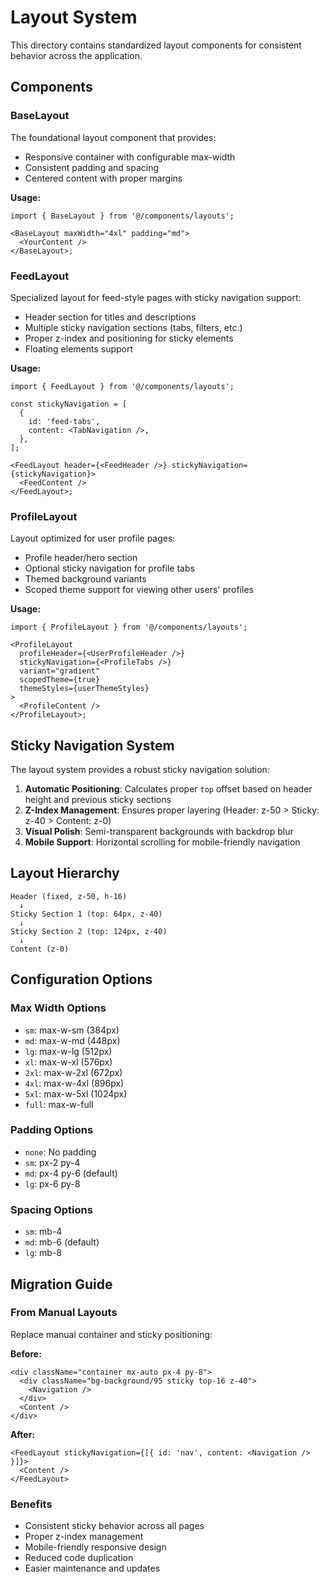 # Layout System

This directory contains standardized layout components for consistent behavior across the application.

## Components

### BaseLayout

The foundational layout component that provides:

- Responsive container with configurable max-width
- Consistent padding and spacing
- Centered content with proper margins

**Usage:**

```tsx
import { BaseLayout } from '@/components/layouts';

<BaseLayout maxWidth="4xl" padding="md">
  <YourContent />
</BaseLayout>;
```

### FeedLayout

Specialized layout for feed-style pages with sticky navigation support:

- Header section for titles and descriptions
- Multiple sticky navigation sections (tabs, filters, etc.)
- Proper z-index and positioning for sticky elements
- Floating elements support

**Usage:**

```tsx
import { FeedLayout } from '@/components/layouts';

const stickyNavigation = [
  {
    id: 'feed-tabs',
    content: <TabNavigation />,
  },
];

<FeedLayout header={<FeedHeader />} stickyNavigation={stickyNavigation}>
  <FeedContent />
</FeedLayout>;
```

### ProfileLayout

Layout optimized for user profile pages:

- Profile header/hero section
- Optional sticky navigation for profile tabs
- Themed background variants
- Scoped theme support for viewing other users' profiles

**Usage:**

```tsx
import { ProfileLayout } from '@/components/layouts';

<ProfileLayout
  profileHeader={<UserProfileHeader />}
  stickyNavigation={<ProfileTabs />}
  variant="gradient"
  scopedTheme={true}
  themeStyles={userThemeStyles}
>
  <ProfileContent />
</ProfileLayout>;
```

## Sticky Navigation System

The layout system provides a robust sticky navigation solution:

1. **Automatic Positioning**: Calculates proper `top` offset based on header height and previous sticky sections
2. **Z-Index Management**: Ensures proper layering (Header: z-50 > Sticky: z-40 > Content: z-0)
3. **Visual Polish**: Semi-transparent backgrounds with backdrop blur
4. **Mobile Support**: Horizontal scrolling for mobile-friendly navigation

## Layout Hierarchy

```
Header (fixed, z-50, h-16)
  ↓
Sticky Section 1 (top: 64px, z-40)
  ↓
Sticky Section 2 (top: 124px, z-40)
  ↓
Content (z-0)
```

## Configuration Options

### Max Width Options

- `sm`: max-w-sm (384px)
- `md`: max-w-md (448px)
- `lg`: max-w-lg (512px)
- `xl`: max-w-xl (576px)
- `2xl`: max-w-2xl (672px)
- `4xl`: max-w-4xl (896px)
- `5xl`: max-w-5xl (1024px)
- `full`: max-w-full

### Padding Options

- `none`: No padding
- `sm`: px-2 py-4
- `md`: px-4 py-6 (default)
- `lg`: px-6 py-8

### Spacing Options

- `sm`: mb-4
- `md`: mb-6 (default)
- `lg`: mb-8

## Migration Guide

### From Manual Layouts

Replace manual container and sticky positioning:

**Before:**

```tsx
<div className="container mx-auto px-4 py-8">
  <div className="bg-background/95 sticky top-16 z-40">
    <Navigation />
  </div>
  <Content />
</div>
```

**After:**

```tsx
<FeedLayout stickyNavigation={[{ id: 'nav', content: <Navigation /> }]}>
  <Content />
</FeedLayout>
```

### Benefits

- Consistent sticky behavior across all pages
- Proper z-index management
- Mobile-friendly responsive design
- Reduced code duplication
- Easier maintenance and updates
